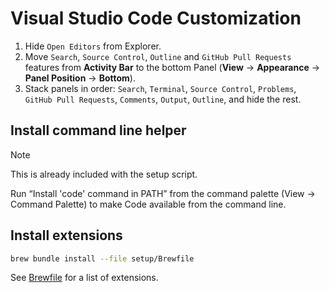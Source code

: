 # Visual Studio Code Customization

1. Hide `Open Editors` from Explorer.
1. Move `Search`, `Source Control`, `Outline` and `GitHub Pull Requests` features from **Activity Bar** to the bottom Panel (**View** → **Appearance** → **Panel Position** → **Bottom**).
1. Stack panels in order: `Search`, `Terminal`, `Source Control`, `Problems`, `GitHub Pull Requests`, `Comments`, `Output`, `Outline`, and hide the rest.

## Install command line helper

> [!NOTE]
> This is already included with the setup script.

Run “Install 'code' command in PATH” from the command palette (View → Command Palette) to make Code available from the command line.

## Install extensions

```bash
brew bundle install --file setup/Brewfile
```

See [Brewfile](../setup/Brewfile) for a list of extensions.
